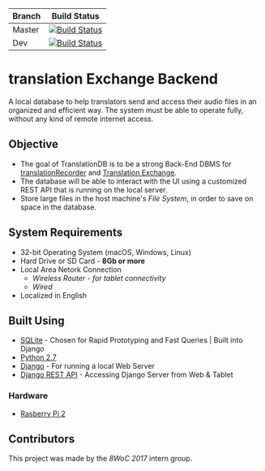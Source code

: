 | Branch | Build Status |
| --- | --- |
| Master | [![Build Status](https://travis-ci.org/WycliffeAssociates/tE-backend.svg?branch=master)](https://travis-ci.org/WycliffeAssociates/tE-backend) |
| Dev | [![Build Status](https://travis-ci.org/WycliffeAssociates/tE-backend.svg?branch=dev)](https://travis-ci.org/WycliffeAssociates/tE-backend) |
# translation Exchange Backend
A local database to help translators send and access their audio files in an organized and efficient way. The system must be able to operate fully, without any kind of remote internet access. 

## Objective
- The goal of TranslationDB is to be a strong Back-End DBMS for [translationRecorder](https://github.com/WycliffeAssociates/translationRecorder) and [Translation Exchange](https://github.com/WycliffeAssociates/translationExchange).
- The database will be able to interact with the UI using a customized REST API that is running on the local server.
- Store large files in the host machine's *File System*, in order to save on space in the database.

## System Requirements
* 32-bit Operating System (macOS, Windows, Linux)
* Hard Drive or SD Card - **8Gb or more**
* Local Area Netork Connection
   - *Wireless Router - for tablet connectivity*
   - *Wired*
* Localized in English

## Built Using
* [SQLite](https://www.sqlite.org/index.html) - Chosen for Rapid Prototyping and Fast Queries | Built into Django
* [Python 2.7](https://www.python.org/download/releases/2.7/)
* [Django](https://github.com/django/django) - For running a local Web Server
* [Django REST API](http://www.django-rest-framework.org/) - Accessing Django Server from Web & Tablet

### Hardware 
* [Rasberry Pi 2](https://www.raspberrypi.org/products/raspberry-pi-2-model-b/)

## Contributors
This project was made by the *8WoC 2017* intern group.
